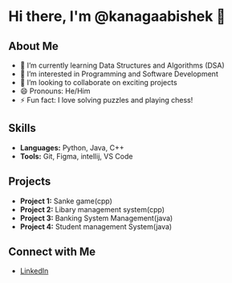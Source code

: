 # Hi there, I'm @kanagaabishek 👋

## About Me
- 🌱 I’m currently learning Data Structures and Algorithms (DSA)
- 👀 I’m interested in Programming and Software Development
- 💞️ I’m looking to collaborate on exciting projects
- 😄 Pronouns: He/Him
- ⚡ Fun fact: I love solving puzzles and playing chess!

## Skills
- **Languages:** Python, Java, C++
- **Tools:** Git, Figma, intellij, VS Code

## Projects
- **Project 1:** Sanke game(cpp)
- **Project 2:** Libary management system(cpp)
- **Project 3:** Banking System Management(java)
- **Project 4:** Student management System(java)

## Connect with Me
- [LinkedIn](https://www.linkedin.com/in/kanaga-abishek-b-2981i)

<!---
kanagaabishek/kanagaabishek is a ✨ special ✨ repository because its `README.md` (this file) appears on your GitHub profile.
You can click the Preview link to take a look at your changes.
--->

